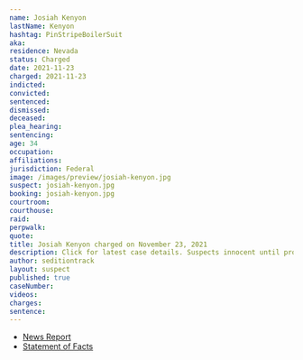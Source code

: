 ```yaml
---
name: Josiah Kenyon
lastName: Kenyon
hashtag: PinStripeBoilerSuit
aka:
residence: Nevada
status: Charged
date: 2021-11-23
charged: 2021-11-23
indicted:
convicted:
sentenced:
dismissed:
deceased:
plea_hearing:
sentencing:
age: 34
occupation:
affiliations:
jurisdiction: Federal
image: /images/preview/josiah-kenyon.jpg
suspect: josiah-kenyon.jpg
booking: josiah-kenyon.jpg
courtroom:
courthouse:
raid:
perpwalk:
quote:
title: Josiah Kenyon charged on November 23, 2021
description: Click for latest case details. Suspects innocent until proven guilty.
author: seditiontrack
layout: suspect
published: true
caseNumber:
videos:
charges:
sentence:
---
```

- [News Report](https://thisisreno.com/2021/12/nevada-man-faces-charges-in-jan-6-capitol-assault/)
- [Statement of Facts](https://www.justice.gov/usao-dc/press-release/file/1453156/download)
